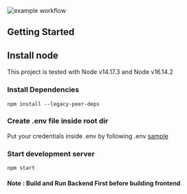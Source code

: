![example workflow](https://github.com/omranlm/TDB/actions/workflows/frontend_build.yml/badge.svg)
## Getting Started

## Install node

This project is tested with Node v14.17.3 and Node v16.14.2

### Install Dependencies

`npm install --legacy-peer-deps`

### Create .env file inside root dir 

Put your credentials inside .env by following .env [sample](https://github.com/omranlm/TDB/blob/main/frontend/.env%20sample)

### Start development server

 `npm start`

#### Note : Build and Run Backend First before building frontend
